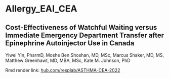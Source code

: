 # Allergy_EAI_CEA
## Cost-Effectiveness of Watchful Waiting versus Immediate Emergency Department Transfer after Epinephrine Autoinjector Use in Canada  

Yiwei Yin, PharmD, Moshe Ben Shoshan, MD, MSc, Marcus Shaker, MD, MS, Matthew Greenhawt, MD, MBA, MSc, Kate M. Johnson, PhD 

Rmd render link: [hub.com/resplab/ASTHMA-CEA-2022](https://rpubs.com/yinyiwei/1167328)



